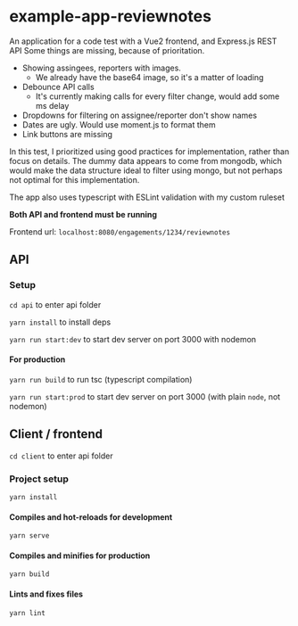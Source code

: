 # example-app-reviewnotes

An application for a code test with a Vue2 frontend, and Express.js REST API
Some things are missing, because of prioritation.

- Showing assingees, reporters with images.
  - We already have the base64 image, so it's a matter of loading
- Debounce API calls
  - It's currently making calls for every filter change, would add some ms delay
- Dropdowns for filtering on assignee/reporter don't show names
- Dates are ugly. Would use moment.js to format them
- Link buttons are missing

In this test, I prioritized using good practices for implementation, rather than focus on details.
The dummy data appears to come from mongodb, which would make the data structure ideal to filter using mongo, but not perhaps not optimal for this implementation.

The app also uses typescript with ESLint validation with my custom ruleset

**Both API and frontend must be running**

Frontend url: `localhost:8080/engagements/1234/reviewnotes`

## API

### Setup

`cd api` to enter api folder

`yarn install` to install deps

`yarn run start:dev` to start dev server on port 3000 with nodemon

#### For production

`yarn run build` to run tsc (typescript compilation)

`yarn run start:prod` to start dev server on port 3000 (with plain `node`, not nodemon)

## Client / frontend

`cd client` to enter api folder

### Project setup

```
yarn install
```

#### Compiles and hot-reloads for development

```
yarn serve
```

#### Compiles and minifies for production

```
yarn build
```

#### Lints and fixes files

```
yarn lint
```
